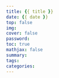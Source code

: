 ```yaml
---
title: {{ title }}
date: {{ date }}
top: false
img: 
cover: false
password:
toc: true
mathjax: false
summary:
tags:
categories:
---
```

